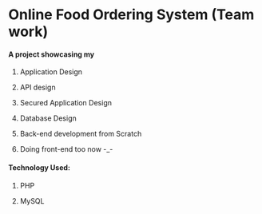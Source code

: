 # Online Food Ordering System (Team work)

#### A project showcasing my

1. Application Design

2. API design

3. Secured Application Design

4. Database Design

5. Back-end development from Scratch

6. Doing front-end too now -_-

#### Technology Used:

1. PHP

2. MySQL

